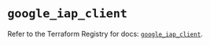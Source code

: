 # `google_iap_client`

Refer to the Terraform Registry for docs: [`google_iap_client`](https://registry.terraform.io/providers/hashicorp/google/6.46.0/docs/resources/iap_client).
